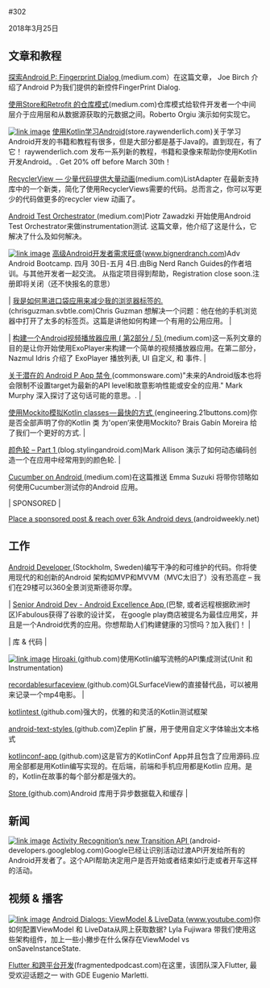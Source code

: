 #302

2018年3月25日 

## 文章和教程

 [探索Android P: Fingerprint Dialog ](https://medium.com/exploring-android/exploring-android-p-fingerprint-dialog-fa672ae62c6f)(medium.com）在这篇文章， Joe Birch 介绍了Android P为我们提供的新控件FingerPrint Dialog. 


 [使用Store和Retrofit 的仓库模式](https://medium.com/@_tiwiz/repository-pattern-with-store-and-retrofit-6e2dabedb453)(medium.com)仓库模式给软件开发者一个中间层介于应用层和从数据源获取的元数据之间。Roberto Orgiu 演示如何实现它。 


[![link image](http://upload-images.jianshu.io/upload_images/3509189-fdcb3c6d99c0217e..png?imageMogr2/auto-orient/strip%7CimageView2/2/w/1240)](https://store.raywenderlich.com/products/android-avalanche-bundle)      [使用Kotlin学习Android](https://store.raywenderlich.com/products/android-avalanche-bundle)(store.raywenderlich.com)关于学习Android开发的书籍和教程有很多，但是大部分都是基于Java的。直到现在，有了它！ raywenderlich.com 发布一系列新的教程，书籍和录像来帮助你使用Kotlin开发Android。. Get 20% off before March 30th！ 
​                                    

[RecyclerView — 少量代码提供大量动画](https://medium.com/@trionkidnapper/recyclerview-more-animations-with-less-code-using-support-library-listadapter-62e65126acdb)(medium.com)ListAdapter 在最新支持库中的一个新类，简化了使用RecyclerViews需要的代码。总而言之，你可以写更少的代码做更多的recycler view 动画了。 


 [Android Test Orchestrator ](https://medium.com/stepstone-tech/android-test-orchestrator-unmasked-83b8879928fa)(medium.com)Piotr Zawadzki 开始使用Android Test Orchestrator来做instrumentation测试. 这篇文章，他介绍了这是什么，它解决了什么及如何解决。 


[![link image](http://upload-images.jianshu.io/upload_images/3509189-d395cd32a5712579..jpeg?imageMogr2/auto-orient/strip%7CimageView2/2/w/1240)](https://www.bignerdranch.com/bootcamps/courses/advanced-android/) [高级Android开发者需求旺盛](https://www.bignerdranch.com/bootcamps/courses/advanced-android/)(www.bignerdranch.com)Adv Android Bootcamp. 四月 30日-五月 4日.由Big Nerd Ranch Guides的作者培训。与其他开发者一起交流。 从指定项目得到帮助，Registration close soon.注册即将关闭（还不快报名的意思） 


| [我是如何黑进口袋应用来减少我的浏览器标签的.](https://chrisguzman.svbtle.com/i-hacked-the-pocket-app-to-cut-down-on-tabs)(chrisguzman.svbtle.com)Chris Guzman 想解决一个问题：他在他的手机浏览器中打开了太多的标签页。这篇是讲他如何构建一个有用的公用应用。 |


| [构建一个Android视频播放器应用 ( 第2部分  / 5) ](https://medium.com/google-developers/building-a-video-player-app-in-android-part-2-5-e5a5392879fa)(medium.com)这一系列文章的目的是让你开始使用ExoPlayer来构建一个简单的视频播放器应用。在第二部分， Nazmul Idris 介绍了 ExoPlayer 播放列表, UI 自定义, 和 事件. |


 [关于潜在的 Android P App 禁令 ](https://commonsware.com/blog/2018/03/20/about-android-p-app-ban.html)(commonsware.com)"未来的Android版本也将会限制不设置target为最新的API level和故意影响性能或安全的应用." Mark Murphy 深入探讨了这句话可能的意思。. |


 [使用Mockito模拟Kotlin classes — 最快的方式 ](https://engineering.21buttons.com/mocking-kotlin-classes-with-mockito-the-fast-way-631824edd5ba)(engineering.21buttons.com)你是否全部声明了你的Kotlin 类 为'open‘来使用Mockito? Brais Gabín Moreira 给了我们一个更好的方式. |


[颜色轮 – Part 1 ](https://blog.stylingandroid.com/colour-wheel-part-1/)(blog.stylingandroid.com)Mark Allison 演示了如何动态编码创造一个在应用中经常用到的颜色轮. |


 [Cucumber on Android ](https://medium.com/@emmasuzuki/be-da-developer-cucumber-on-android-cfd07773e59d)(medium.com)在这篇推送 Emma Suzuki 将带你领略如何使用Cucumber测试你的Android 应用。

| SPONSORED |

[Place a sponsored post & reach over 63k Android devs ](http://androidweekly.net/jobs/new)(androidweekly.net) 


 ## 工作 


[Android Developer ](https://daresay.co/job/android-developer/)(Stockholm, Sweden)编写干净的和可维护的代码。你将使用现代的和创新的Android 架构如MVP和MVVM（MVC太旧了）没有恐高症 – 我们在29楼可以360全景浏览斯德哥尔摩。


| [Senior Android Dev - Android Excellence App ](https://blog.thefabulous.co/jobs-opening/android-developer/)(巴黎, 或者远程根据欧洲时区)Fabulous获得了谷歌的设计奖， 在google play商店被提名为最佳应用奖，并且是一个Android优秀的应用。你想帮助人们构建健康的习惯吗？加入我们！ |


| 库 & 代码 |

[![link image](http://upload-images.jianshu.io/upload_images/3509189-cdfc6afa57131d3b..png?imageMogr2/auto-orient/strip%7CimageView2/2/w/1240)](https://github.com/JorgeCastilloPrz/hiroaki)  [Hiroaki ](https://github.com/JorgeCastilloPrz/hiroaki)(github.com)使用Kotlin编写流畅的API集成测试(Unit 和 Instrumentation) 

 [recordablesurfaceview ](https://github.com/UncorkedStudios/recordablesurfaceview)(github.com)GLSurfaceView的直接替代品，可以被用来记录一个mp4电影。 |


[kotlintest ](https://github.com/kotlintest/kotlintest)(github.com)强大的，优雅的和灵活的Kotlin测试框架


 [android-text-styles ](https://github.com/raveeshbhalla/android-text-styles)(github.com)Zeplin 扩展，用于使用自定义字体输出文本格式 


 [kotlinconf-app ](https://github.com/JetBrains/kotlinconf-app)(github.com)这是官方的KotlinConf App并且包含了应用源码.应用全部都是用Kotlin编写实现的。在后端，前端和手机应用都是Kotlin 应用。是的，Kotlin在故事的每个部分都是强大的。 


[Store ](https://github.com/NYTimes/Store/)(github.com)Android 库用于异步数据载入和缓存 |


## 新闻 

[![link image](http://upload-images.jianshu.io/upload_images/3509189-4b279953caffcd95..png?imageMogr2/auto-orient/strip%7CimageView2/2/w/1240)](https://android-developers.googleblog.com/2018/03/activity-recognitions-new-transition.html)  [Activity Recognition’s new Transition API ](https://android-developers.googleblog.com/2018/03/activity-recognitions-new-transition.html)(android-developers.googleblog.com)Google已经让识别活动过渡API开发给所有的Android开发者了。这个API帮助决定用户是否开始或者结束如行走或者开车这样的活动。 


## 视频 & 播客


 [![link image](http://upload-images.jianshu.io/upload_images/3509189-1413718fb21edf9f..png?imageMogr2/auto-orient/strip%7CimageView2/2/w/1240)](https://www.youtube.com/watch?v=F4q4HPUKFME) [Android Dialogs: ViewModel & LiveData ](https://www.youtube.com/watch?v=F4q4HPUKFME)(www.youtube.com)你如何配置ViewModel 和 LiveData从网上获取数据? Lyla Fujiwara 带我们使用这些架构组件，加上一些小撇步在什么保存在ViewModel vs onSaveInstanceState. 

 [Flutter 和跨平台开发](http://fragmentedpodcast.com/episodes/118/)(fragmentedpodcast.com)在这里，该团队深入Flutter, 最受欢迎话题之一 with GDE Eugenio Marletti. 
